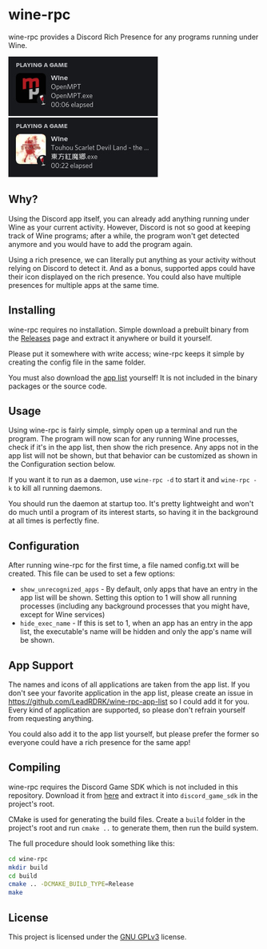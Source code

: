 # wine-rpc
wine-rpc provides a Discord Rich Presence for any programs running under Wine.

![Sample](assets/sample1.jpg) ![Sample](assets/sample2.jpg)
## Why?
Using the Discord app itself, you can already add anything running under Wine as your current activity. However, Discord is not so good at keeping track of Wine programs; after a while, the program won't get detected anymore and you would have to add the program again.

Using a rich presence, we can literally put anything as your activity without relying on Discord to detect it. And as a bonus, supported apps could have their icon displayed on the rich presence. You could also have multiple presences for multiple apps at the same time.
## Installing
wine-rpc requires no installation. Simple download a prebuilt binary from the [Releases](https://github.com/LeadRDRK/wine-rpc/releases) page and extract it anywhere or build it yourself.

Please put it somewhere with write access; wine-rpc keeps it simple by creating the config file in the same folder.

You must also download the [app list](https://github.com/LeadRDRK/wine-rpc-app-list) yourself! It is not included in the binary packages or the source code.
## Usage
Using wine-rpc is fairly simple, simply open up a terminal and run the program. The program will now scan for any running Wine processes, check if it's in the app list, then show the rich presence. Any apps not in the app list will not be shown, but that behavior can be customized as shown in the Configuration section below.

If you want it to run as a daemon, use `wine-rpc -d` to start it and `wine-rpc -k` to kill all running daemons.

You should run the daemon at startup too. It's pretty lightweight and won't do much until a program of its interest starts, so having it in the background at all times is perfectly fine.
## Configuration
After running wine-rpc for the first time, a file named config.txt will be created. This file can be used to set a few options:
- `show_unrecognized_apps` - By default, only apps that have an entry in the app list will be shown. Setting this option to 1 will show all running processes (including any background processes that you might have, except for Wine services)
- `hide_exec_name` - If this is set to 1, when an app has an entry in the app list, the executable's name will be hidden and only the app's name will be shown.
## App Support
The names and icons of all applications are taken from the app list. If you don't see your favorite application in the app list, please create an issue in https://github.com/LeadRDRK/wine-rpc-app-list so I could add it for you. Every kind of application are supported, so please don't refrain yourself from requesting anything.

You could also add it to the app list yourself, but please prefer the former so everyone could have a rich presence for the same app!
## Compiling
wine-rpc requires the Discord Game SDK which is not included in this repository. Download it from [here](https://discord.com/developers/docs/game-sdk/sdk-starter-guide) and extract it into `discord_game_sdk` in the project's root.

CMake is used for generating the build files. Create a `build` folder in the project's root and run `cmake ..` to generate them, then run the build system.

The full procedure should look something like this:
```bash
cd wine-rpc
mkdir build
cd build
cmake .. -DCMAKE_BUILD_TYPE=Release
make
```
## License
This project is licensed under the [GNU GPLv3](LICENSE) license.